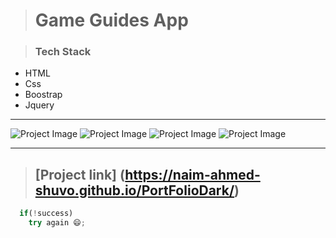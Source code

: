 > # Game Guides App

> ### Tech Stack
* HTML
* Css
* Boostrap
* Jquery






___

![Project Image](https://i.ibb.co/r3XrrVH/Screenshot-124.png
)
![Project Image](https://i.ibb.co/GHFpbXN/Screenshot-125.png
)
![Project Image](https://i.ibb.co/Kq86kX5/Screenshot-126.png
)
![Project Image](https://i.ibb.co/qDG2km7/Screenshot-127.png
)


---
> ## [Project link] (https://naim-ahmed-shuvo.github.io/PortFolioDark/)



```javascript
  if(!success)
    try again 😄;
```
